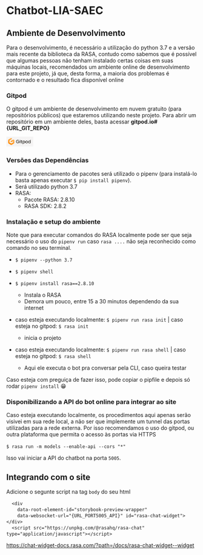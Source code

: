 # Chatbot-LIA-SAEC

## Ambiente de Desenvolvimento

Para o desenvolvimento, é necessário a utilização do python 3.7 e a versão mais recente da biblioteca da RASA, contudo como sabemos que é possível que algumas pessoas não tenham instalado certas coisas em suas máquinas locais, recomendados um ambiente online de desenvolvimento para este projeto, já que, desta forma, a maioria dos problemas é contornado e o resultado fica disponível online

### Gitpod

O gitpod é um ambiente de desenvolvimento em nuvem gratuito (para repositórios públicos) que estaremos utilizando neste projeto. Para abrir um repositório em um ambiente deles, basta acessar **gitpod.io#{URL_GIT_REPO}**

[<img height="26px" src="gitpod-icon.png" target="_blank" />](https://www.gitpod.io#https://github.com/Liga-IA/Chatbot-LIA-SAEC)

### Versões das Dependências

- Para o gerenciamento de pacotes será utilizado o pipenv (para instalá-lo basta apenas executar `$ pip install pipenv`).
- Será utilizado python 3.7
- RASA:
  - Pacote RASA: 2.8.10
  - RASA SDK: 2.8.2

### Instalação e setup do ambiente

Note que para executar comandos do RASA localmente pode ser que seja necessário o uso do `pipenv run` caso `rasa ....` não seja reconhecido como comando no seu terminal.

- `$ pipenv --python 3.7`
- `$ pipenv shell`
- `$ pipenv install rasa==2.8.10`

  - Instala o RASA
  - Demora um pouco, entre 15 a 30 minutos dependendo da sua internet

- caso esteja executando localmente: `$ pipenv run rasa init` | caso esteja no gitpod: `$ rasa init`
  - inicia o projeto
- caso esteja executando localmente: `$ pipenv run rasa shell` | caso esteja no gitpod: `$ rasa shell`
  - Aqui ele executa o bot pra conversar pela CLI, caso queira testar

Caso esteja com preguiça de fazer isso, pode copiar o pipfile e depois só rodar `pipenv install` 😁

### Disponibilizando a API do bot online para integrar ao site

Caso esteja executando localmente, os procedimentos aqui apenas serão visivei em sua rede local, a não ser que implemente um tunnel das portas utilizadas para a rede externa. Por isso recomendamos o uso do gitpod, ou outra plataforma que permita o acesso às portas via HTTPS

`$ rasa run -m models --enable-api --cors "*"`

Isso vai iniciar a API do chatbot na porta `5005`.

## Integrando com o site

Adicione o segunte script na tag `body` do seu html

```
  <div
    data-root-element-id="storybook-preview-wrapper"
    data-websocket-url="{URL_PORT5005_API}" id="rasa-chat-widget"></div>
  <script src="https://unpkg.com/@rasahq/rasa-chat" type="application/javascript"></script>
```

https://chat-widget-docs.rasa.com/?path=/docs/rasa-chat-widget--widget
